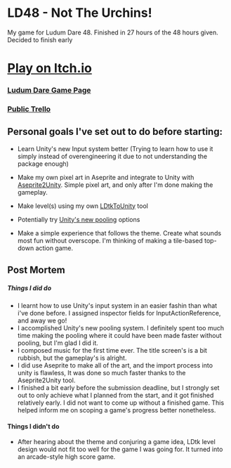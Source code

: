 # LD48 - Not The Urchins!
My game for Ludum Dare 48. Finished in 27 hours of the 48 hours given. Decided to finish early


# [Play on Itch.io](https://cammin.itch.io/not-the-urchins)
### [Ludum Dare Game Page](https://ldjam.com/events/ludum-dare/48/$243042)
### [Public Trello](https://trello.com/b/BvTN68Ud/ld48)

## Personal goals I've set out to do before starting:
- Learn Unity's new Input system better (Trying to learn how to use it simply instead of overengineering it due to not understanding the package enough)
- Make my own pixel art in Aseprite and integrate to Unity with [Aseprite2Unity](https://github.com/Seanba/Aseprite2Unity). Simple pixel art, and only after I'm done making the gameplay.
- Make level(s) using my own [LDtkToUnity](https://github.com/Cammin/LDtkUnity) tool
- Potentially try [Unity's new pooling](https://docs.unity3d.com/2021.1/Documentation/ScriptReference/Pool.ObjectPool_1.html) options  

- Make a simple experience that follows the theme. Create what sounds most fun without overscope. I'm thinking of making a tile-based top-down action game.

## Post Mortem
##### Things I did do
- I learnt how to use Unity's input system in an easier fashin than what i've done before. I assigned inspector fields for InputActionReference, and away we go!
- I accomplished Unity's new pooling system. I definitely spent too much time making the pooling where it could have been made faster without pooling, but I'm glad I did it.
- I composed music for the first time ever. The title screen's is a bit rubbish, but the gameplay's is alright.
- I did use Aseprite to make all of the art, and the import process into unity is flawless, It was done so much faster thanks to the Aseprite2Unity tool.
- I finished a bit early before the submission deadline, but I strongly set out to only achieve what I planned from the start, and it got finished relatively early. I did not want to come up without a finished game. This helped inform me on scoping a game's progress better nonetheless.

#### Things I didn't do
- After hearing about the theme and conjuring a game idea, LDtk level design would not fit too well for the game I was going for. It turned into an arcade-style high score game. 
